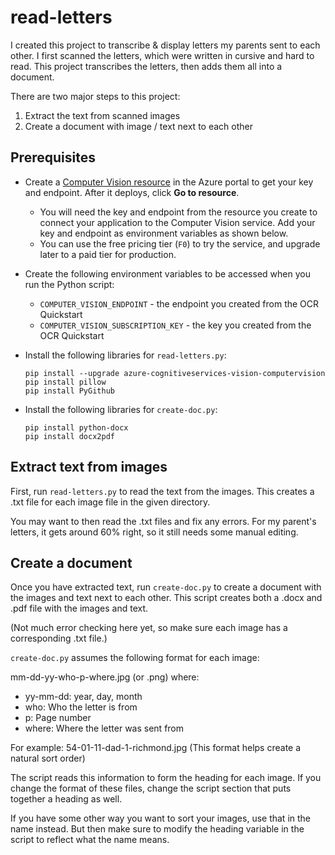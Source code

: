 # read-letters

I created this project to transcribe & display letters my parents sent to each other.  I first scanned the letters, which were written in cursive and hard to read.  This project transcribes the letters, then adds them all into a document.

There are two major steps to this project:

1. Extract the text from scanned images
1. Create a document with image / text next to each other

## Prerequisites

* Create a [Computer Vision resource](https://portal.azure.com/#create/Microsoft.CognitiveServicesComputerVision) in the Azure portal to get your key and endpoint. After it deploys, click **Go to resource**.

    * You will need the key and endpoint from the resource you create to connect your application to the Computer Vision service. Add your key and endpoint as environment variables as shown below.
    * You can use the free pricing tier (`F0`) to try the service, and upgrade later to a paid tier for production. 

* Create the following environment variables to be accessed when you run the Python script:
    * `COMPUTER_VISION_ENDPOINT` - the endpoint you created from the OCR Quickstart
    * `COMPUTER_VISION_SUBSCRIPTION_KEY` - the key you created from the OCR Quickstart

* Install the following libraries for `read-letters.py`:

    ```console
    pip install --upgrade azure-cognitiveservices-vision-computervision
    pip install pillow
    pip install PyGithub  
    ```

* Install the following libraries for `create-doc.py`:

    ```console
    pip install python-docx
    pip install docx2pdf
    ```

## Extract text from images

First, run `read-letters.py` to read the text from the images. This creates a .txt file for each image file in the given directory.

You may want to then read the .txt files and fix any errors. For my parent's letters, it gets around 60% right, so it still needs some manual editing.

## Create a document

Once you have extracted text, run `create-doc.py` to create a document with the images and text next to each other. This script creates both a .docx and .pdf file with the images and text.

(Not much error checking here yet, so make sure each image has a corresponding .txt file.)

`create-doc.py` assumes the following format for each image:

mm-dd-yy-who-p-where.jpg (or .png) where:

* yy-mm-dd: year, day, month 
* who: Who the letter is from
* p: Page number
* where: Where the letter was sent from

For example: 54-01-11-dad-1-richmond.jpg
(This format helps create a natural sort order)

The script reads this information to form the heading for each image.  If you change the format of these files, change the script section that puts together a heading as well.

If you have some other way you want to sort your images, use that in the name instead.  But then make sure to modify the heading variable in the script to reflect what the name means.  

